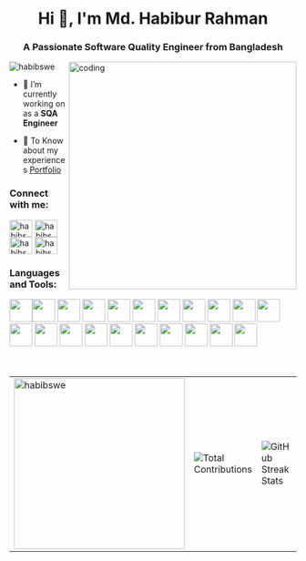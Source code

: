 
<h1 align="center">Hi 👋, I'm Md. Habibur Rahman</h1>
<h3 align="center">A Passionate Software Quality Engineer from Bangladesh</h3>
<!-- <img align="center" alt="Coding" width="900" height="400" src="https://github.com/habibswe/logo/blob/main/testops.png"> -->
<img align="right"alt="coding"width="400" src="https://user-images.githubusercontent.com/74038190/229223263-cf2e4b07-2615-4f87-9c38-e37600f8381a.gif">
<p align="left"> <img src="https://komarev.com/ghpvc/?username=habibswe&label=Profile%20views&color=0e75b6&style=flat" alt="habibswe" /> </p>

- 🌱 I’m currently working on as a **SQA Engineer**

- 📄  To Know about my experiences [Portfolio](https://habibswe.github.io/habib.pf/)

<h3 align="left">Connect with me:</h3>
<p align="left">
<a href="https://twitter.com/habibswe" target="blank"><img align="center" src="https://raw.githubusercontent.com/rahuldkjain/github-profile-readme-generator/master/src/images/icons/Social/twitter.svg" alt="habibswe" height="30" width="40" /></a>
<a href="https://linkedin.com/in/habibswe" target="blank"><img align="center" src="https://raw.githubusercontent.com/rahuldkjain/github-profile-readme-generator/master/src/images/icons/Social/linked-in-alt.svg" alt="habibswe" height="30" width="40" /></a>
<a href="https://fb.com/habibswe" target="blank"><img align="center" src="https://raw.githubusercontent.com/rahuldkjain/github-profile-readme-generator/master/src/images/icons/Social/facebook.svg" alt="habibswe" height="30" width="40" /></a>
<a href="https://instagram.com/habibswe" target="blank"><img align="center" src="https://raw.githubusercontent.com/rahuldkjain/github-profile-readme-generator/master/src/images/icons/Social/instagram.svg" alt="habibswe" height="30" width="40" /></a>
</p>

<h3 align="left">Languages and Tools:</h3>
<!--- ------------------------------------------------------------------------------------------------------------------------------------------------------ -->
<!--- -- Moving Logos -------------------------------------------------------------------------------------------------------------------------------------- -->
<!--- ------------------------------------------------------------------------------------------------------------------------------------------------------ -->
 
<div align="left">
<img src="https://user-images.githubusercontent.com/74038190/212257454-16e3712e-945a-4ca2-b238-408ad0bf87e6.gif" width="40"><img src="https://user-images.githubusercontent.com/74038190/212257472-08e52665-c503-4bd9-aa20-f5a4dae769b5.gif" width="40">
<img src="https://user-images.githubusercontent.com/74038190/212257468-1e9a91f1-b626-4baa-b15d-5c385dfa7ed2.gif" width="40">
<img src="https://user-images.githubusercontent.com/74038190/212257465-7ce8d493-cac5-494e-982a-5a9deb852c4b.gif" width="40">
<img src="https://user-images.githubusercontent.com/74038190/212257463-4d082cb4-7483-4eaf-bc25-6dde2628aabd.gif" width="40">
<img src="https://user-images.githubusercontent.com/74038190/212257460-738ff738-247f-4445-a718-cdd0ca76e2db.gif" width="40">
<img src="https://user-images.githubusercontent.com/74038190/212257467-871d32b7-e401-42e8-a166-fcfd7baa4c6b.gif" width="40">
<img src="https://user-images.githubusercontent.com/74038190/212281756-450d3ffa-9335-4b98-a965-db8a18fee927.gif" width="40">
<img src="https://user-images.githubusercontent.com/74038190/212280805-9bcb336b-8c55-46a8-abf8-ff286ab55472.gif" width="40">
<img src="https://user-images.githubusercontent.com/74038190/212280823-79088828-a258-4a4d-8d6c-96315d5a07af.gif" width="40">
<img src="https://user-images.githubusercontent.com/74038190/212281763-e6ecd7ef-c4aa-45b6-a97c-f33f6bb592bd.gif" width="40">
<img src="https://user-images.githubusercontent.com/74038190/212281775-b468df30-4edc-4bf8-a4ee-f52e1aaddc86.gif" width="40">
<img src="https://user-images.githubusercontent.com/74038190/212281780-0afd9616-8310-46e9-a898-c4f5269f1387.gif" width="40">
  
<img src="https://github.com/Anmol-Baranwal/Cool-GIFs-For-GitHub/assets/74038190/1a797f46-efe4-41e6-9e75-5303e1bbcbfa" width="40">
<img src="https://github.com/Anmol-Baranwal/Cool-GIFs-For-GitHub/assets/74038190/29fd6286-4e7b-4d6c-818f-c4765d5e39a9" width="40">
<img src="https://github.com/Anmol-Baranwal/Cool-GIFs-For-GitHub/assets/74038190/67f477ed-6624-42da-99f0-1a7b1a16eecb" width="40">
<img src="https://github.com/Anmol-Baranwal/Cool-GIFs-For-GitHub/assets/74038190/3c16d4f2-b757-4c70-8f42-43d5dddd2c36" width="40">
<img src="https://github.com/Anmol-Baranwal/Cool-GIFs-For-GitHub/assets/74038190/3fb2cdf6-8920-462e-87a4-95af376418aa" width="40">
<img src="https://github.com/Anmol-Baranwal/Cool-GIFs-For-GitHub/assets/74038190/de038172-e903-4951-926c-755878deb0b4" width="40">
<img src="https://github.com/Anmol-Baranwal/Cool-GIFs-For-GitHub/assets/74038190/398b19b1-9aae-4c1f-8bc0-d172a2c08d68" width="40">
<img src="https://github.com/Anmol-Baranwal/Cool-GIFs-For-GitHub/assets/74038190/e0d299f2-767c-4c21-bd49-90f2a19f1a78" width="40">
</div>
<br><br>    
<!-- For  -->

<table>
  <tr>
<!--     <td>
      <img align="center" src="https://github-readme-stats.vercel.app/api/top-langs?username=habibswe&show_icons=true&locale=en&layout=compact" alt="habibswe" />
    </td> -->
<td>
  <img align="center" src="https://github-readme-stats.vercel.app/api/top-langs?username=habibswe&show_icons=true&locale=en&layout=compact&theme=tokyonight" alt="habibswe" width="300" />
</td>
    <td>
      <img src="https://github-readme-stats.vercel.app/api?username=habibswe&show_icons=true&count_private=true&include_all_commits=true&theme=radical" alt="Total Contributions" />
    </td>
    <td>
      <img src="https://github-readme-streak-stats.herokuapp.com/?user=habibswe&theme=radical" alt="GitHub Streak Stats" />
    </td>
  </tr>
</table>


